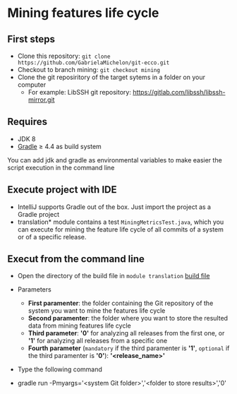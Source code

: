 # Mining features life cycle

## First steps

* Clone this repository: `git clone https://github.com/GabrielaMichelon/git-ecco.git`
* Checkout to branch mining: `git checkout mining`
* Clone the git reposiritory of the target sytems in a folder on your computer
  - For example: LibSSH git repository: https://gitlab.com/libssh/libssh-mirror.git

## Requires

* JDK 8
* [Gradle](http://gradle.org/ "Gradle") &#8805; 4.4 as build system

You can add jdk and gradle as environmental variables to make easier the script execution in the command line

## Execute project with IDE

* IntelliJ supports Gradle out of the box. Just import the project as a Gradle project
* translation* module contains a test ``MiningMetricsTest.java``, which you can execute for mining the feature life cycle of all commits of a system or of a specific release.

## Execut from the command line

* Open the directory of the build file in `module translation` [build file](https://github.com/GabrielaMichelon/git-ecco/blob/mining/translation/build.gradle)
* Parameters
  - **First paramenter**: the folder containing the Git repository of the system you want to mine the features life cycle
  - **Second paramenter**: the folder where you want to store the resulted data from mining features life cycle
  - **Third parameter**: **'0'** for analyzing all releases from the first one, or  **'1'** for analyzing all releases from a specific one
  - **Fourth parameter** (`mandatory` if the third paramenter is **'1'**, `optional` if the third paramenter is **'0'**): **'\<release_name>'**
  
* Type the following command
 - gradle run -Pmyargs='\<system Git folder>','\<folder to store results>','0'
